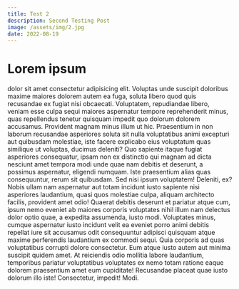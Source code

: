 ```yaml
---
title: Test 2
description: Second Testing Post
image: /assets/img/2.jpg
date: 2022-08-19
---
```


# Lorem ipsum

dolor sit amet consectetur adipisicing elit. Voluptas unde suscipit doloribus maxime maiores dolorem autem ea fuga, soluta libero quod quis recusandae ex fugiat nisi obcaecati. Voluptatem, repudiandae libero, veniam esse culpa sequi maiores aspernatur tempore reprehenderit minus, quas repellendus tenetur quisquam impedit quo dolorum dolorem accusamus.
Provident magnam minus illum ut hic. Praesentium in non laborum recusandae asperiores soluta sit nulla voluptatibus animi excepturi aut quibusdam molestiae, iste facere explicabo eius voluptatum quas similique ut voluptas, ducimus deleniti? Quo sapiente itaque fugiat asperiores consequatur, ipsam non ex distinctio qui magnam ad dicta nesciunt amet tempora modi unde quae nam debitis et deserunt, a possimus aspernatur, eligendi numquam.
Iste praesentium alias quas consequuntur, rerum sit quibusdam. Sed nisi ipsum voluptatem! Deleniti, ex? Nobis ullam nam aspernatur aut totam incidunt iusto sapiente nisi asperiores laudantium, quasi quos molestiae culpa, aliquam architecto facilis, provident amet odio! Quaerat debitis deserunt et pariatur atque cum, ipsum nemo eveniet ab maiores corporis voluptates nihil illum nam delectus dolor optio quae, a expedita assumenda, iusto modi. Voluptates minus, cumque aspernatur iusto incidunt velit ea eveniet porro animi debitis repellat iure sit accusamus odit consequuntur adipisci quisquam atque maxime perferendis laudantium ex commodi sequi. Quia corporis ad quas voluptatibus corrupti dolore consectetur. Eum atque iusto autem aut minima suscipit quidem amet. At reiciendis odio mollitia labore laudantium, temporibus pariatur voluptatibus voluptates ex nemo totam ratione eaque dolorem praesentium amet eum cupiditate! Recusandae placeat quae iusto dolorum illo iste! Consectetur, impedit! Modi.
